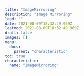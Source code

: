 ```yaml
---
title: "ImageMirroring"
description: "Image Mirroring"
lead: ""
date: 2021-08-09T18:32:49.969Z
lastmod: 2021-08-09T18:32:49.969Z
draft: false
images: []
menu:
  docs:
    parent: "characteristic"
toc: true
characteristic:
  name: "ImageMirroring"
---
```

